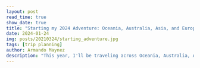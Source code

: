```yaml
---
layout: post
read_time: true
show_date: true
title: "Starting my 2024 Adventure: Oceania, Australia, Asia, and Europe"
date: 2024-01-24
img: posts/20210324/starting_adventure.jpg
tags: [trip planning]
author: Armando Maynez
description: "This year, I'll be traveling across Oceania, Australia, Asia, and Europe. What will I be packing? What are my travel plans? Here's an outline."
---
```

